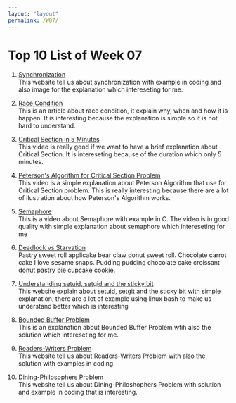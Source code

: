 ```yaml
---
layout: "layout"
permalink: /W07/
---
```


# Top 10 List of Week 07

1. [Synchronization](https://www.studytonight.com/operating-system/process-synchronization)<br>
This website tell us about synchronization with example in coding and also image for the explanation which intereseting for me.

2. [Race Condition](https://searchstorage.techtarget.com/definition/race-condition)<br>
This is an article about race condition, it explain why, when and how it is happen. It is interesting because the explanation is simple so it is not hard to understand. 

3. [Critical Section in 5 Minutes](https://www.youtube.com/watch?v=BSX1YEoCVgA)<br>
This video is really good if we want to have a brief explanation about Critical Section. It is intereseting because of the duration which only 5 minutes.

4. [Peterson's Algorithm for Critical Section Problem](https://www.youtube.com/watch?v=baFmmUZlOxM)<br>
This video is a simple explanation about Peterson Algorithm that use for Critical Section problem. This is really interesting because there are a lot of ilustration about how Peterson's Algorithm works.

5. [Semaphore](https://www.youtube.com/watch?v=ukM_zzrIeXs)<br>
This is a video about Semaphore with example in C. The video is in good quality with simple explanation about semaphore which intereseting for me

6. [Deadlock vs Starvation](https://techdifferences.com/difference-between-deadlock-and-starvation-in-os.html)<br>
Pastry sweet roll applicake bear claw donut sweet roll.
Chocolate carrot cake I love sesame snaps.
Pudding pudding chocolate cake croissant donut pastry pie cupcake cookie.

7. [Understanding setuid, setgid and the sticky bit](https://www.cbtnuggets.com/blog/technology/system-admin/linux-file-permissions-understanding-setuid-setgid-and-the-sticky-bit)<br>
This website explain about setuid, setgit and the sticky bit with simple explanation, there are a lot of example using linux bash to make us understand better which is interesting 

8. [Bounded Buffer Problem](https://www.studytonight.com/operating-system/bounded-buffer)<br>
This is an explanation about Bounded Buffer Problem wtih also the solution which intereseting for me.

9. [Readers-Writers Problem](https://www.geeksforgeeks.org/readers-writers-problem-set-1-introduction-and-readers-preference-solution/)<br>
This website tell us about Readers-Writers Problem with also the solution with examples in coding.

10. [Dining-Philosophers Problem](https://www.studytonight.com/operating-system/dining-philosophers-problem)<br>
This website tell us about Dining-Philoshophers Problem with solution and example in coding that is interesting.
